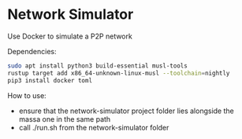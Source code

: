 # Network Simulator

Use Docker to simulate a P2P network

Dependencies: 
```sh
sudo apt install python3 build-essential musl-tools
rustup target add x86_64-unknown-linux-musl --toolchain=nightly
pip3 install docker toml
```

How to use:

* ensure that the network-simulator project folder lies alongside the massa one in the same path
* call ./run.sh from the network-simulator folder